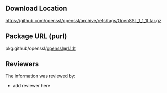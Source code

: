 ## Download Location

https://github.com/openssl/openssl/archive/refs/tags/OpenSSL_1_1_1t.tar.gz

## Package URL (purl)

pkg:github/openssl/openssl@1.1.1t

## Reviewers

The information was reviewed by:

* add reviewer here

